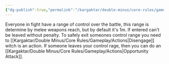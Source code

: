 ```yaml
---
{"dg-publish":true,"permalink":"/kargaktar/double-minus/core-rules/gameplay/fighting/control-range/"}
---
```


Everyone in fight have a range of control over the battle, this range is determine by melee weapons reach, but by default it's 1m. If entered can't be leaved without penalty. To safely exit someones control range you need to [[Kargaktar/Double Minus/Core Rules/Gameplay/Actions\|Disengage]] witch is an action. If someone leaves your control rage, then you can do an [[Kargaktar/Double Minus/Core Rules/Gameplay/Actions\|Opportunity Attack]]. 